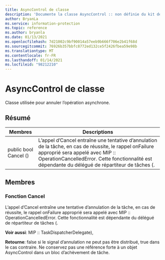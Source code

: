 ```yaml
---
title: AsyncControl de classe
description: 'Documente la classe AsyncControl :: non définie du kit de développement logiciel (SDK) Microsoft Information Protection (MIP).'
author: BryanLa
ms.service: information-protection
ms.topic: reference
ms.author: bryanla
ms.date: 01/13/2021
ms.openlocfilehash: 7d21002c9bf90014a57eeb9b666f706e2b41f68d
ms.sourcegitcommit: 76926b357bbfc8772ed132ce5f2426fbea59e98b
ms.translationtype: MT
ms.contentlocale: fr-FR
ms.lasthandoff: 01/14/2021
ms.locfileid: "98212210"
---
```

# <a name="class-asynccontrol"></a>AsyncControl de classe 
Classe utilisée pour annuler l’opération asynchrone.
  
## <a name="summary"></a>Résumé
 Membres                        | Descriptions                                
--------------------------------|---------------------------------------------
public bool Cancel ()  |  L’appel d’Cancel entraîne une tentative d’annulation de la tâche, en cas de réussite, le rappel onFailure approprié sera appelé avec MIP :: OperationCancelledError. Cette fonctionnalité est dépendante du délégué de répartiteur de tâches (.
  
## <a name="members"></a>Membres
  
### <a name="cancel-function"></a>Fonction Cancel
L’appel d’Cancel entraîne une tentative d’annulation de la tâche, en cas de réussite, le rappel onFailure approprié sera appelé avec MIP :: OperationCancelledError. Cette fonctionnalité est dépendante du délégué de répartiteur de tâches (.
  
**Voir aussi**: MIP :: TaskDispatcherDelegate),

  
**Retourne**: false si le signal d’annulation ne peut pas être distribué, true dans le cas contraire.
Ne conservez pas une référence forte à un objet AsyncControl dans un bloc d’achèvement de tâche.